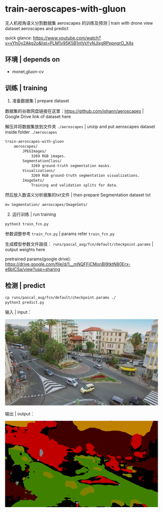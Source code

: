 # train-aeroscapes-with-gluon

无人机视角语义分割数据集 aeroscapes 的训练及预测 | train with drone view  dataset aeroscapes and predict 

quick glance: https://www.youtube.com/watch?v=yYhGy2Akg2o&list=PLM1v95K5B1ntVsYvNJIxgRPppngrO_X4s

## 环境 | depends on

- mxnet,gluon-cv

## 训练 | training

1. 准备数据集 | prepare dataset

数据集的谷歌网盘链接在这里：https://github.com/ishann/aeroscapes | Google Drive link of dataset here

解压并将数据集放到文件夹 `./aeroscapes` | unzip and put aeroscapes dataset inside folder `./aeroscapes`

```
train-aeroscapes-with-gluon
    aeroscapes/
        JPEGImages/
            3269 RGB images.
        SegmentationClass/
            3269 ground-truth segmentation masks.
        Visualizations/
            3269 RGB ground-truth segmentation visualizations.
        ImageSets/
            Training and validation splits for data.
```

然后放入数语义分析据集的txt文件 | then prepare Segmentation dataset txt

```
mv Segmentation/ aeroscapes/ImageSets/
```

2. 运行训练 | run training

```
python3 train_fcn.py
```

参数调整参考 `train_fcn.py` | params refer `train_fcn.py`

生成模型参数文件路径： `runs/pascal_aug/fcn/default/checkpoint.params` | output weights here 

pretrained params(google drive): https://drive.google.com/file/d/1__mNQFFjCMonBI9tktN80Erx-e6blCSa/view?usp=sharing

## 检测 | predict

```
cp runs/pascal_aug/fcn/default/checkpoint.params ./
python3 predict.py
```

输入 | input：

![test.jpg](./test.jpg)

输出 | output：

![output.jpg](./output.png)
